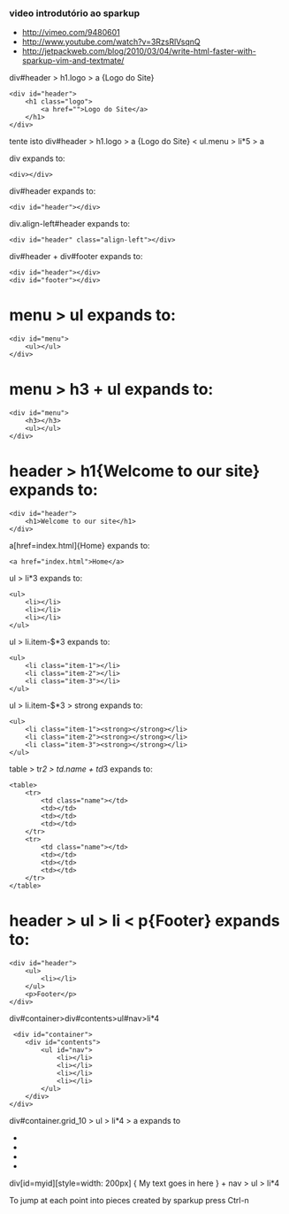 ### video introdutório ao sparkup

 * http://vimeo.com/9480601
 * http://www.youtube.com/watch?v=3RzsRlVsqnQ
 * http://jetpackweb.com/blog/2010/03/04/write-html-faster-with-sparkup-vim-and-textmate/


div#header > h1.logo > a {Logo do Site}

    <div id="header">
        <h1 class="logo">
            <a href="">Logo do Site</a>
        </h1>
    </div>

tente isto
div#header > h1.logo > a {Logo do Site} < ul.menu > li*5 > a

div expands to:

    <div></div>

div#header expands to:

    <div id="header"></div>

div.align-left#header expands to:

    <div id="header" class="align-left"></div>

div#header + div#footer expands to:

    <div id="header"></div>
    <div id="footer"></div>

# menu > ul expands to:

    <div id="menu">
        <ul></ul>
    </div>

# menu > h3 + ul expands to:

    <div id="menu">
        <h3></h3>
        <ul></ul>
    </div>

# header > h1{Welcome to our site} expands to:

    <div id="header">
        <h1>Welcome to our site</h1>
    </div>

a[href=index.html]{Home} expands to:

    <a href="index.html">Home</a>

ul > li*3 expands to:

    <ul>
        <li></li>
        <li></li>
        <li></li>
    </ul>

ul > li.item-$*3 expands to:

    <ul>
        <li class="item-1"></li>
        <li class="item-2"></li>
        <li class="item-3"></li>
    </ul>

ul > li.item-$*3 > strong expands to:

    <ul>
        <li class="item-1"><strong></strong></li>
        <li class="item-2"><strong></strong></li>
        <li class="item-3"><strong></strong></li>
    </ul>

table > tr*2 > td.name + td*3 expands to:

    <table>
        <tr>
            <td class="name"></td>
            <td></td>
            <td></td>
            <td></td>
        </tr>
        <tr>
            <td class="name"></td>
            <td></td>
            <td></td>
            <td></td>
        </tr>
    </table>

# header > ul > li < p{Footer} expands to:

<!-- The < symbol goes back up the parent; i.e., the opposite of >. -->
    <div id="header">
        <ul>
            <li></li>
        </ul>
        <p>Footer</p>
    </div>


 div#container>div#contents>ul#nav>li*4

     <div id="container">
        <div id="contents">
            <ul id="nav">
                <li></li>
                <li></li>
                <li></li>
                <li></li>
            </ul>
        </div>
    </div>

div#container.grid_10 > ul > li*4 > a  expands to

<div class="grid_10" id="container">
    <ul>
        <li>
            <a href=""></a>
        </li>
        <li>
            <a href=""></a>
        </li>
        <li>
            <a href=""></a>
        </li>
        <li>
            <a href=""></a>
        </li>
    </ul>
</div>


div[id=myid][style=width: 200px] { My text goes in here } + nav > ul > li*4

To jump at each point into pieces created by sparkup press Ctrl-n
